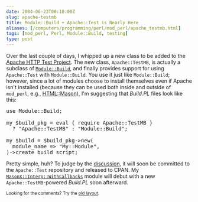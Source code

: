 ```yaml
--- 
date: 2004-06-23T00:10:00Z
slug: apache-testmb
title: Module::Build + Apache::Test is Nearly Here
aliases: [/computers/programming/perl/mod_perl/apache_testmb.html]
tags: [mod_perl, Perl, Module::Build, testing]
type: post
---
```


<p>Over the last couple of days, I whipped up a new class to be added to
the <a href="http://httpd.apache.org/test/" title="Apache HTTP Test Project page">Apache HTTP Test Project</a>. The new class, <code>Apache::TestMB</code>,
is actually a subclass of <a href="http://search.cpan.org/dist/Module-Build/" title="Module::Build on CPAN"><code>Module::Build</code></a>, and finally provides support
for using <code>Apache::Test</code> with <code>Module::Build</code>. You use 
it just like <code>Module::Build</code>; however, since a lot of modules
choose to install themselves even if Apache isn't installed (because they can
be used both inside and outside of <code>mod_perl</code>, e.g.,
<a href="http://www.masonhq.com/" title="The HTML::Mason site">HTML::Mason</a>),
I'm suggesting that <em>Build.PL</em> files look like this:</p>

<pre>use Module::Build;

my $build_pkg = eval { require Apache::TestMB }
  ? &quot;Apache::TestMB&quot; : &quot;Module::Build&quot;;

my $build = $build_pkg->new(
  module_name => &quot;My::Module&quot;,
)->create_build_script;</pre>

<p>Pretty simple, huh? To judge by the <a
href="http://marc.theaimsgroup.com/?t=108786695100002&r=1&w=2" title="Discussion of Apache::TestMB on test-dev@httpd.apache.org">discussion</a>,
it will soon be committed to the <code>Apache::Test</code> repository and
released to CPAN. My <a href="http://search.cpan.org/dist/MasonX-Interp-WithCallbacks/" title="MasonX::Interp::WithCallbacks on CPAN"><code>MasonX::Interp::WithCallbacks</code></a>
module will debut with a new <code>Apache::TestMB</code>-powered <em>Build.PL</em>
soon afterward.</p>

<p class="past"><small>Looking for the comments? Try the <a rel="nofollow" href="//past.justatheory.com/computers/programming/perl/mod_perl/apache_testmb.html">old layout</a>.</small></p>


